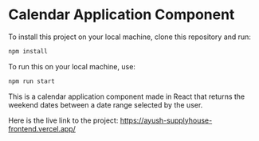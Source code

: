 # Calendar Application Component

To install this project on your local machine, clone this repository and run:
```bash
npm install
```

To run this on your local machine, use:

```bash
npm run start
```

This is a calendar application component made in React that returns the weekend dates between a date range selected by the user.

Here is the live link to the project:
https://ayush-supplyhouse-frontend.vercel.app/
